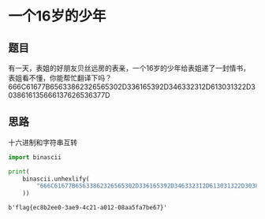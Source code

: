 # 一个16岁的少年
## 题目
有一天，表姐的好朋友贝丝远房的表亲，一个16岁的少年给表姐递了一封情书，表姐看不懂，你能帮忙翻译下吗？
666C61677B65633862326565302D336165392D346332312D613031322D3038616135666137626536377D
## 思路
十六进制和字符串互转  
```Python
import binascii

print(
    binascii.unhexlify(
        "666C61677B65633862326565302D336165392D346332312D613031322D3038616135666137626536377D"
    ))

```
`b'flag{ec8b2ee0-3ae9-4c21-a012-08aa5fa7be67}'`